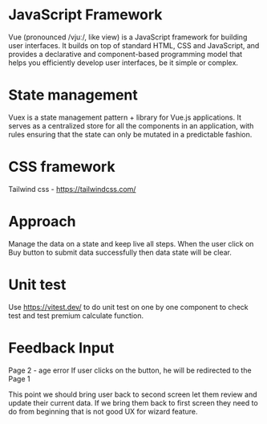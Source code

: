 # JavaScript Framework

Vue (pronounced /vjuː/, like view) is a JavaScript framework for building user interfaces. It builds on top of standard HTML, CSS and JavaScript, and provides a declarative and component-based programming model that helps you efficiently develop user interfaces, be it simple or complex.

# State management

Vuex is a state management pattern + library for Vue.js applications. It serves as a centralized store for all the components in an application, with rules ensuring that the state can only be mutated in a predictable fashion.

# CSS framework

Tailwind css - https://tailwindcss.com/

# Approach

Manage the data on a state and keep live all steps. When the user click on Buy button to submit data successfully then data state will be clear.

# Unit test

Use https://vitest.dev/ to do unit test on one by one component to check test and test premium calculate function.

# Feedback Input

Page 2 - age error
If user clicks on the button, he will be redirected to the Page 1

This point we should bring user back to second screen let them review and update their current data. If we bring them back to first screen they need to do from beginning that is not good UX for wizard feature.

